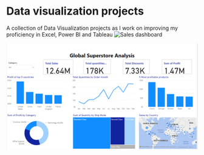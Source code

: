 # Data visualization projects
A collection of Data Visualization projects as I work on improving my proficiency in Excel, Power BI and Tableau
![Sales dashboard](https://github.com/mjchimbadzwa/Data-analysis-and-visualization-projects/blob/main/Sales%20dashboard.png)

![Global sales dashboard](https://github.com/mazvie-cee/Data-analysis-and-visualization-projects/blob/main/Global%20super%20store.png?raw=true)
